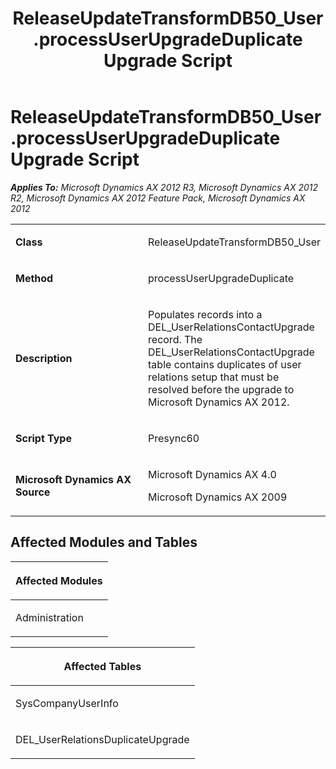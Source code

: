 ﻿---
title: ReleaseUpdateTransformDB50_User.processUserUpgradeDuplicate Upgrade Script
TOCTitle: ReleaseUpdateTransformDB50_User.processUserUpgradeDuplicate Upgrade Script
ms:assetid: 2fc4015c-0799-9b97-d120-cb8caf0d201d
ms:mtpsurl: https://msdn.microsoft.com/en-us/library/JJ736043(v=AX.60)
ms:contentKeyID: 49707458
ms.date: 05/18/2015
mtps_version: v=AX.60
---

# ReleaseUpdateTransformDB50\_User.processUserUpgradeDuplicate Upgrade Script 


_**Applies To:** Microsoft Dynamics AX 2012 R3, Microsoft Dynamics AX 2012 R2, Microsoft Dynamics AX 2012 Feature Pack, Microsoft Dynamics AX 2012_

<table>
<colgroup>
<col style="width: 50%" />
<col style="width: 50%" />
</colgroup>
<tbody>
<tr class="odd">
<td><p><strong>Class</strong></p></td>
<td><p>ReleaseUpdateTransformDB50_User</p></td>
</tr>
<tr class="even">
<td><p><strong>Method</strong></p></td>
<td><p>processUserUpgradeDuplicate</p></td>
</tr>
<tr class="odd">
<td><p><strong>Description</strong></p></td>
<td><p>Populates records into a DEL_UserRelationsContactUpgrade record. The DEL_UserRelationsContactUpgrade table contains duplicates of user relations setup that must be resolved before the upgrade to Microsoft Dynamics AX 2012.</p></td>
</tr>
<tr class="even">
<td><p><strong>Script Type</strong></p></td>
<td><p>Presync60</p></td>
</tr>
<tr class="odd">
<td><p><strong>Microsoft Dynamics AX Source</strong></p></td>
<td><p>Microsoft Dynamics AX 4.0</p>
<p>Microsoft Dynamics AX 2009</p></td>
</tr>
</tbody>
</table>


## Affected Modules and Tables

<table>
<colgroup>
<col style="width: 100%" />
</colgroup>
<thead>
<tr class="header">
<th><p>Affected Modules</p></th>
</tr>
</thead>
<tbody>
<tr class="odd">
<td><p>Administration</p></td>
</tr>
</tbody>
</table>


<table>
<colgroup>
<col style="width: 100%" />
</colgroup>
<thead>
<tr class="header">
<th><p>Affected Tables</p></th>
</tr>
</thead>
<tbody>
<tr class="odd">
<td><p>SysCompanyUserInfo</p></td>
</tr>
<tr class="even">
<td><p>DEL_UserRelationsDuplicateUpgrade</p></td>
</tr>
</tbody>
</table>

  


